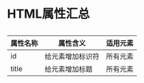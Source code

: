 # HTML属性汇总

######  

|属性名称       |属性含义                       |适用元素               |
|---------------|-------------------------------|-----------------------|
|id             |给元素增加标识符               |所有元素               |
|title          |给元素增加标题                 |所有元素               |

